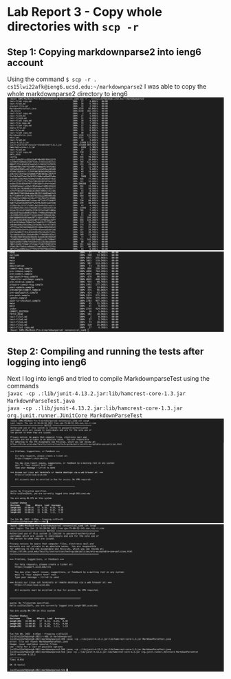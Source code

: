 # Lab Report 3 - Copy whole directories with  `scp -r`
## Step 1: Copying markdownparse2 into ieng6 account
Using the command `$ scp -r . cs15lwi22afk@ieng6.ucsd.edu:~/markdownparse2` I was able to copy the whole markdownparse2 directory to ieng6
![image](scnr1.png)
![image](scnr2.png)<br>
## Step 2: Compiling and running the tests after logging into ieng6
Next I log into ieng6 and tried to compile MarkdownparseTest using the commands<br>
`javac -cp .:lib/junit-4.13.2.jar:lib/hamcrest-core-1.3.jar MarkdownParseTest.java`<br>
 `java -cp .:lib/junit-4.13.2.jar:lib/hamcrest-core-1.3.jar org.junit.runner.JUnitCore MarkdownParseTest`<br>
![image](scnr3.png)
![image](scnr4.png)<br>


